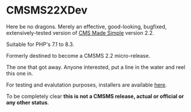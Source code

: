# CMSMS22XDev
Here be no dragons. Merely an effective, good-looking, bugfixed, extensively-tested version of [CMS Made Simple](https://www.cmsmadesimple.org) version 2.2.

Suitable for PHP's 7.1 to 8.3.

Formerly destined to become a CMSMS 2.2 micro-release.

The one that got away. Anyone interested, put a line in the water and reel this one in.

For testing and evalutation purposes, installers are available [here](https://www.dropbox.com/scl/fo/e1v1s5n8ng4c4cxhycm8y/h?rlkey=s101jz0ic0dpmh5xn7md52hvw&dl=0).

To be completely clear **this is not a CMSMS release, actual or official or any other status**.
